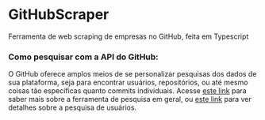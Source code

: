 # GitHubScraper

Ferramenta de web scraping de empresas no GitHub, feita em Typescript

### Como pesquisar com a API do GitHub:

O GitHub oferece amplos meios de se personalizar pesquisas dos dados de sua plataforma, seja para encontrar usuários, repositórios, ou até mesmo coisas tão específicas quanto commits individuais. Acesse [este link](https://docs.github.com/en/search-github/getting-started-with-searching-on-github) para saber mais sobre a ferramenta de pesquisa em geral, ou [este link](https://docs.github.com/en/search-github/searching-on-github/searching-users) para ver detalhes sobre a pesquisa de usuários.
